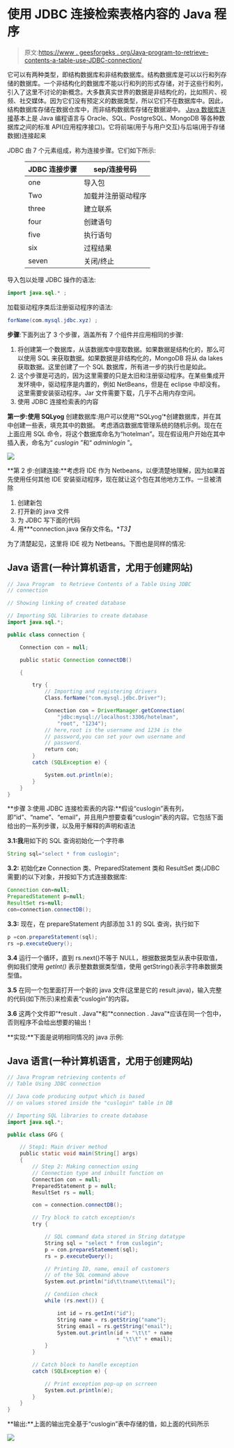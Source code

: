 # 使用 JDBC 连接检索表格内容的 Java 程序

> 原文:[https://www . geesforgeks . org/Java-program-to-retrieve-contents-a-table-use-JDBC-connection/](https://www.geeksforgeeks.org/java-program-to-retrieve-contents-of-a-table-using-jdbc-connection/)

它可以有两种类型，即结构数据库和非结构数据库。结构数据库是可以以行和列存储的数据库。一个非结构化的数据库不能以行和列的形式存储，对于这些行和列，引入了这里不讨论的新概念。大多数真实世界的数据是非结构化的，比如照片、视频、社交媒体。因为它们没有预定义的数据类型，所以它们不在数据库中。因此，结构数据库存储在数据仓库中，而非结构数据库存储在数据湖中。 [Java 数据库连接](https://www.geeksforgeeks.org/establishing-jdbc-connection-in-java/)基本上是 Java 编程语言与 Oracle、SQL、PostgreSQL、MongoDB 等各种数据库之间的标准 API(应用程序接口)。它将前端(用于与用户交互)与后端(用于存储数据)连接起来

JDBC 由 7 个元素组成，称为连接步骤。它们如下所示:

<figure class="table">

| JDBC 连接步骤 | sep/连接号码 |
| --- | --- |
| one | 导入包 |
| Two | 加载并注册驱动程序 |
| three | 建立联系 |
| four | 创建语句 |
| five | 执行语句 |
| six | 过程结果 |
| seven | 关闭/终止 |

</figure>

导入包以处理 JDBC 操作的语法:

```java
import java.sql.* ;
```

加载驱动程序类后注册驱动程序的语法:

```java
forName(com.mysql.jdbc.xyz) ;
```

**步骤**:下面列出了 3 个步骤，涵盖所有 7 个组件并应用相同的步骤:

1.  将创建第一个数据库，从该数据库中提取数据。如果数据是结构化的，那么可以使用 SQL 来获取数据。如果数据是非结构化的，MongoDB 将从 da lakes 获取数据。这里创建了一个 SQL 数据库，所有进一步的执行也是如此。
2.  这个步骤是可选的，因为这里需要的只是太旧和注册驱动程序。在某些集成开发环境中，驱动程序是内置的，例如 NetBeans，但是在 eclipse 中却没有。这里需要安装驱动程序。Jar 文件需要下载，几乎不占用内存空间。
3.  使用 JDBC 连接检索表的内容

**第一步:使用 SQLyog** 创建数据库:用户可以使用‘*SQLyog‘*创建数据库，并在其中创建一些表，填充其中的数据。
考虑酒店数据库管理系统的随机示例。现在在上面应用 SQL 命令，将这个数据库命名为“hotelman”。现在假设用户开始在其中插入表，命名为“ *cuslogin* ”和“ *adminlogin* ”。

![](img/ca0c9a32863cc358c98905e3b79b409f.png)

**第 2 步:创建连接:**考虑将 IDE 作为 Netbeans，以便清楚地理解，因为如果首先使用任何其他 IDE 安装驱动程序，现在就让这个包在其他地方工作。一旦被清除

1.  创建新包
2.  打开新的 java 文件
3.  为 JDBC 写下面的代码
4.  用***connection.java 保存文件名。**T3】*

为了清楚起见，这里将 IDE 视为 Netbeans。下图也是同样的情况:

## Java 语言(一种计算机语言，尤用于创建网站)

```java
// Java Program  to Retrieve Contents of a Table Using JDBC
// connection

// Showing linking of created database

// Importing SQL libraries to create database
import java.sql.*;

public class connection {

    Connection con = null;

    public static Connection connectDB()

    {

        try {
            // Importing and registering drivers
            Class.forName("com.mysql.jdbc.Driver");

            Connection con = DriverManager.getConnection(
                "jdbc:mysql://localhost:3306/hotelman",
                "root", "1234");
            // here,root is the username and 1234 is the
            // password,you can set your own username and
            // password.
            return con;
        }
        catch (SQLException e) {

            System.out.println(e);
        }
    }
}
```

**步骤 3:使用 JDBC 连接检索表的内容:**假设“cuslogin”表有列，即“id”、“name”、“email”，并且用户想要查看“cuslogin”表的内容。它包括下面给出的一系列步骤，以及用于解释的声明和语法

**3.1:我**用如下的 SQL 查询初始化一个字符串

```java
String sql="select * from cuslogin";
```

**3.2:** 初始化**z**e Connection 类、PreparedStatement 类和 ResultSet 类(JDBC 需要)的以下对象，并按如下方式连接数据库:

```java
Connection con=null;
PreparedStatement p=null;
ResultSet rs=null;
con=connection.connectDB();
```

**3.3:** 现在，在 prepareStatement 内部添加 3.1 的 SQL 查询，执行如下

```java
p =con.prepareStatement(sql);
rs =p.executeQuery();
```

**3.4** 运行一个循环，直到 rs.next()不等于 NULL，根据数据类型从表中获取值，例如我们使用 *getInt()* 表示整数数据类型值，使用 getString()表示字符串数据类型值。

**3.5** 在同一个包里面打开一个新的 java 文件(这里是它的 result.java)，输入完整的代码(如下所示)来检索表“cuslogin”的内容。

**3.6** 这两个文件即“*result . Java”*和“*connection . Java”*应该在同一个包中，否则程序不会给出想要的输出！

**实现:**下面是说明相同情况的 java 示例:

## Java 语言(一种计算机语言，尤用于创建网站)

```java
// Java Program retrieving contents of
// Table Using JDBC connection

// Java code producing output which is based
// on values stored inside the "cuslogin" table in DB

// Importing SQL libraries to create database
import java.sql.*;

public class GFG {

    // Step1: Main driver method
    public static void main(String[] args)
    {
        // Step 2: Making connection using
        // Connection type and inbuilt function on
        Connection con = null;
        PreparedStatement p = null;
        ResultSet rs = null;

        con = connection.connectDB();

        // Try block to catch exception/s
        try {

            // SQL command data stored in String datatype
            String sql = "select * from cuslogin";
            p = con.prepareStatement(sql);
            rs = p.executeQuery();

            // Printing ID, name, email of customers
            // of the SQL command above
            System.out.println("id\t\tname\t\temail");

            // Condiion check
            while (rs.next()) {

                int id = rs.getInt("id");
                String name = rs.getString("name");
                String email = rs.getString("email");
                System.out.println(id + "\t\t" + name
                                   + "\t\t" + email);
            }
        }

        // Catch block to handle exception
        catch (SQLException e) {

            // Print exception pop-up on scrreen
            System.out.println(e);
        }
    }
}
```

**输出:**上面的输出完全基于“cuslogin”表中存储的值，如上面的代码所示

![](img/6e866aea3d081336fe792ba23a24f4d2.png)
